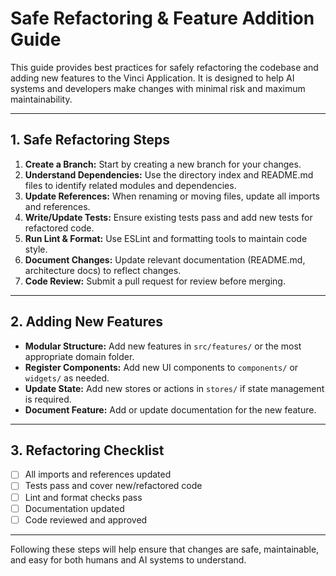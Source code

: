 # Safe Refactoring & Feature Addition Guide

This guide provides best practices for safely refactoring the codebase and adding new features to the Vinci Application. It is designed to help AI systems and developers make changes with minimal risk and maximum maintainability.

---

## 1. Safe Refactoring Steps

1. **Create a Branch:** Start by creating a new branch for your changes.
2. **Understand Dependencies:** Use the directory index and README.md files to identify related modules and dependencies.
3. **Update References:** When renaming or moving files, update all imports and references.
4. **Write/Update Tests:** Ensure existing tests pass and add new tests for refactored code.
5. **Run Lint & Format:** Use ESLint and formatting tools to maintain code style.
6. **Document Changes:** Update relevant documentation (README.md, architecture docs) to reflect changes.
7. **Code Review:** Submit a pull request for review before merging.

---

## 2. Adding New Features

- **Modular Structure:** Add new features in `src/features/` or the most appropriate domain folder.
- **Register Components:** Add new UI components to `components/` or `widgets/` as needed.
- **Update State:** Add new stores or actions in `stores/` if state management is required.
- **Document Feature:** Add or update documentation for the new feature.

---

## 3. Refactoring Checklist

- [ ] All imports and references updated
- [ ] Tests pass and cover new/refactored code
- [ ] Lint and format checks pass
- [ ] Documentation updated
- [ ] Code reviewed and approved

---

Following these steps will help ensure that changes are safe, maintainable, and easy for both humans and AI systems to understand.